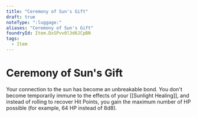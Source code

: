 ```yaml
---
title: "Ceremony of Sun's Gift"
draft: true
noteType: ":luggage:"
aliases: "Ceremony of Sun's Gift"
foundryId: Item.DxSPvv0l3d6JCpBN
tags:
  - Item
---
```


# Ceremony of Sun's Gift

Your connection to the sun has become an unbreakable bond. You don't become temporarily immune to the effects of your [[Sunlight Healing]], and instead of rolling to recover Hit Points, you gain the maximum number of HP possible (for example, 64 HP instead of 8d8).

